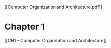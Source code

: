 [[Computer Organization and Architecture.pdf]] 

# Chapter 1
[[CH1 - Computer Organization and Architecture]]
